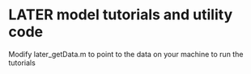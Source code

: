 # LATER model tutorials and utility code

Modify later_getData.m to point to the data on your machine to run the tutorials